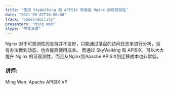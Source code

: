 ```yaml
---
title: "使用 SkyWalking 和 APISIX 来增强 Nginx 的可观测性"
date: "2021-08-07T16:50:00" 
track: "observability"
presenters: "Ming Wen"
stype: "中文演讲"
---
```

Nginx 对于可观测性的支持并不友好，只能通过落盘的访问日志来进行分析，没有办法做到动态，也会提高使用成本。
 而通过 SkyWalking 和 APISIX，可以大大提升 Nginx 的可观测性，而且从Nginx到Apache APISIX到迁移成本也非常低。
 ### 讲师: 
 Ming Wen: Apache APISIX VP